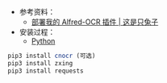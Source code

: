 - 参考资料：
	- [部署我的 Alfred-OCR 插件 | 这是只兔子](https://www.yeslu.cn/archives/7fe802d0.html)
- 安装过程：
	- [Python](Python.md)
```r
pip3 install cnocr (可选)
pip3 install zxing
pip3 install requests
```